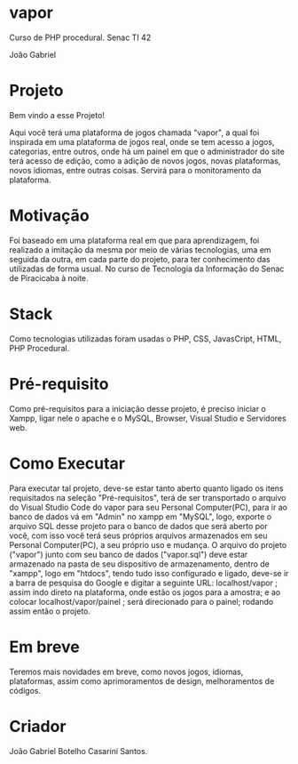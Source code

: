 # vapor
Curso de PHP procedural. Senac TI 42

João Gabriel 


# Projeto

Bem vindo a esse Projeto!

Aqui você terá uma plataforma de jogos chamada "vapor", a qual foi inspirada em uma plataforma de jogos real, onde se tem acesso a jogos, categorias, entre outros, onde há um painel em que o administrador do site terá acesso de edição, como a adição de novos jogos, novas plataformas, novos idiomas, entre outras coisas. Servirá para o monitoramento da plataforma.

# Motivação

Foi baseado em uma plataforma real em que para aprendizagem, foi realizado a imitação da mesma por meio de várias tecnologias, uma em seguida da outra, em cada parte do projeto, para ter conhecimento das utilizadas de forma usual. No curso de Tecnologia da Informação do Senac de Piracicaba à noite.

# Stack

Como tecnologias utilizadas foram usadas o PHP, CSS, JavasCript, HTML, PHP Procedural.


# Pré-requisito

Como pré-requisitos para a iniciação desse projeto, é preciso iniciar o Xampp, ligar nele o apache e o MySQL, Browser, Visual Studio e Servidores web. 

# Como Executar

Para executar tal projeto, deve-se estar tanto aberto quanto ligado os itens requisitados na seleção "Pré-requisitos", terá de ser transportado o arquivo do Visual Studio Code do vapor para seu Personal Computer(PC), para ir ao banco de dados vá em "Admin" no xampp em "MySQL", logo, exporte o arquivo SQL desse projeto para o banco de dados que será aberto por você, com isso você terá seus próprios arquivos armazenados em seu Personal Computer(PC), a seu próprio uso e mudança. O arquivo do projeto ("vapor") junto com seu banco de dados ("vapor.sql") deve estar armazenado na pasta de seu dispositivo de armazenamento, dentro de "xampp", logo em "htdocs",  tendo tudo isso configurado e ligado, deve-se ir a barra de pesquisa do Google e digitar a seguinte URL:  localhost/vapor ; assim indo direto na plataforma, onde estão os jogos para a amostra; e ao colocar localhost/vapor/painel ; será direcionado para o painel;  rodando assim então o projeto.

# Em breve 

Teremos mais novidades em breve, como novos jogos, idiomas, plataformas, assim como aprimoramentos de design, melhoramentos de códigos.

# Criador

João Gabriel Botelho Casarini Santos.
